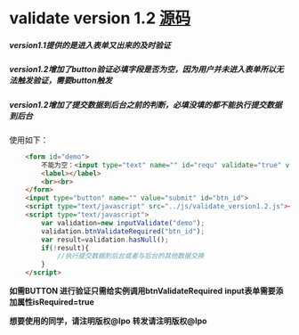 # validate version 1.2 [源码](https://github.com/pinglikethinking/jsComponents_works/blob/master/js/validate_version1.2.js)

##### version1.1提供的是进入表单又出来的及时验证
##### version1.2增加了button验证必填字段是否为空，因为用户并未进入表单所以无法触发验证，需要button触发
##### version1.2增加了提交数据到后台之前的判断，必填没填的都不能执行提交数据到后台

使用如下：
```html
    <form id="demo">
        不能为空：<input type="text" name="" id="requ" validate="true" validateInfo='{"type":"required"}' error_message="" isRequired="true">
        <label></label>
        <br><br>
    </form>
    <input type="button" name="" value="submit" id="btn_id">
    <script type="text/javascript" src="../js/validate_version1.2.js"></script>
    <script type="text/javascript">
        var validation=new inputValidate("demo");
        validation.btnValidateRequired("btn_id");
        var result=validation.hasNull();
        if(!result){
            //执行提交数据到后台或者与后台的其他数据交换
        }
    </script>
```

**如需BUTTON 进行验证只需给实例调用btnValidateRequired**
**input表单需要添加属性isRequired=true**

**想要使用的同学，请注明版权@Ipo**
**转发请注明版权@Ipo**